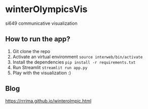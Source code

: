 # winterOlympicsVis
   si649 communicative visualization
## How to run the app?
1.  Git clone the repo 
2.  Activate an virtual environment
    `source interweb/bin/activate`
3.  Install the dependencies
    `pip install -r requirements.txt`
4.  Run Streamlit
    `streamlit run app.py`
5.  Play with the visualization :)

## Blog
https://rrrima.github.io/winterolmpic.html
